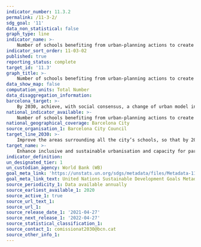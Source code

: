 ```yaml
---
indicator_number: 11.3.2
permalink: /11-3-2/
sdg_goal: '11'
data_non_statistical: false
graph_type: line
indicator_name: >-
    Number of schools benefiting from urban-planning actions to create protected school environments
indicator_sort_order: 11-03-02
published: true
reporting_status: complete
target_id: '11.3'
graph_title: >-
    Number of schools benefiting from urban-planning actions to create protected school environments
data_show_map: false
computation_units: Total Number
data_disaggregation_information: 
barcelona_target: >-
    By 2030, achieve, with social consensus, a change of urban model in order to attain healthier and more sustainable public spaces, especially in areas surrounding schools
national_indicator_available: >-
    Number of schools benefiting from urban-planning actions to create protected school environments
national_geographical_coverage: Barcelona City
source_organisation_1: Barcelona City Council
target_line_2030: >-
    Improve the areas surrounding all the city’s schools, so that by 2025, there are 200 schools with operations to create protected environments
target_name: >-
    Enhance inclusive and sustainable urbanisation and capacity for participatory, integrated and sustainable human settlement planning and management in all countries
indicator_definition:
un_designated_tier: 1
un_custodian_agency: World Bank (WB)
goal_meta_link: 'https://unstats.un.org/sdgs/metadata/files/Metadata-11-03-02.pdf'
goal_meta_link_text: United Nations Sustainable Development Goals Metadata (pdf 894kB)
source_periodicity_1: Data available annually
source_earliest_available_1: 2020
source_active_1: true
source_url_text_1:
source_url_1:
source_release_date_1: '2021-04-27'
source_next_release_1: '2022-04-27'
source_statistical_classification_1: 
source_contact_1: comissionat2030@bcn.cat
source_other_info_1:
---
```

